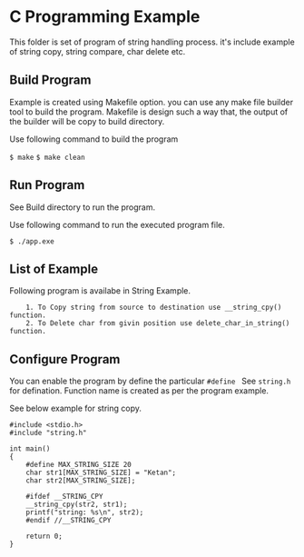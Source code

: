 # C Programming Example
This folder is set of program of string handling process. it's include example of string copy, string compare, char delete etc.

## Build Program
Example is created using Makefile option. you can use any make file builder tool to build the program.
Makefile is design such a way that, the output of the builder will be copy to build directory. 

Use following command to build the program

`$ make`
`$ make clean`

## Run Program
See Build directory to run the program.

Use following command to run the executed program file.

`$ ./app.exe`

## List of Example
Following program is availabe in String Example.

```
    1. To Copy string from source to destination use __string_cpy() function.
	2. To Delete char from givin position use delete_char_in_string() function.
```

## Configure Program
You can enable the program by define the particular `#define ` See `string.h` for defination.
Function name is created as per the program example. 

See below example for string copy.

```
#include <stdio.h>
#include "string.h"

int main()
{
	#define MAX_STRING_SIZE 20
	char str1[MAX_STRING_SIZE] = "Ketan";
	char str2[MAX_STRING_SIZE];

	#ifdef __STRING_CPY
	__string_cpy(str2, str1);
	printf("string: %s\n", str2);
	#endif //__STRING_CPY
	
	return 0;
}

```

	